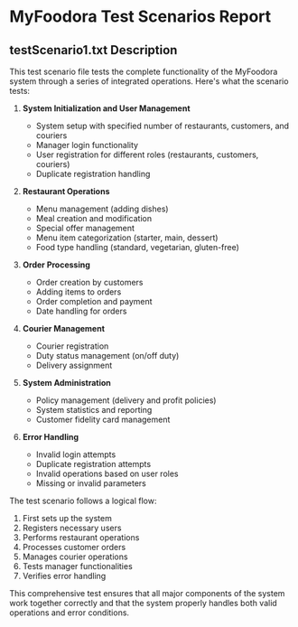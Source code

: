 # MyFoodora Test Scenarios Report

## testScenario1.txt Description

This test scenario file tests the complete functionality of the MyFoodora system through a series of integrated operations. Here's what the scenario tests:

1. **System Initialization and User Management**
   - System setup with specified number of restaurants, customers, and couriers
   - Manager login functionality
   - User registration for different roles (restaurants, customers, couriers)
   - Duplicate registration handling

2. **Restaurant Operations**
   - Menu management (adding dishes)
   - Meal creation and modification
   - Special offer management
   - Menu item categorization (starter, main, dessert)
   - Food type handling (standard, vegetarian, gluten-free)

3. **Order Processing**
   - Order creation by customers
   - Adding items to orders
   - Order completion and payment
   - Date handling for orders

4. **Courier Management**
   - Courier registration
   - Duty status management (on/off duty)
   - Delivery assignment

5. **System Administration**
   - Policy management (delivery and profit policies)
   - System statistics and reporting
   - Customer fidelity card management

6. **Error Handling**
   - Invalid login attempts
   - Duplicate registration attempts
   - Invalid operations based on user roles
   - Missing or invalid parameters

The test scenario follows a logical flow:
1. First sets up the system
2. Registers necessary users
3. Performs restaurant operations
4. Processes customer orders
5. Manages courier operations
6. Tests manager functionalities
7. Verifies error handling

This comprehensive test ensures that all major components of the system work together correctly and that the system properly handles both valid operations and error conditions. 